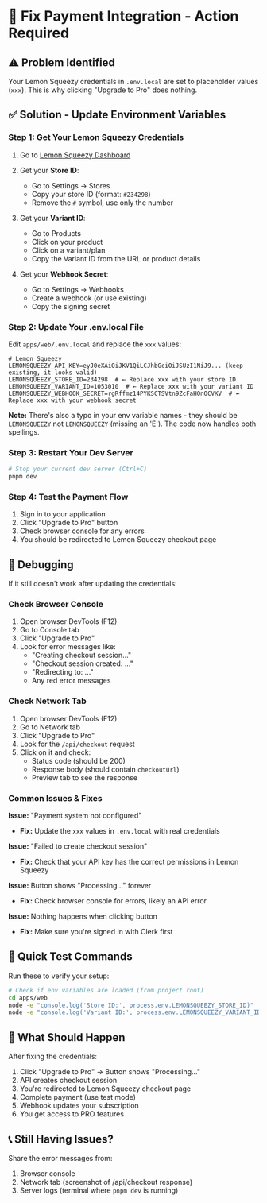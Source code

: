 # 🔧 Fix Payment Integration - Action Required

## ⚠️ Problem Identified

Your Lemon Squeezy credentials in `.env.local` are set to placeholder values (`xxx`). This is why clicking "Upgrade to Pro" does nothing.

## ✅ Solution - Update Environment Variables

### Step 1: Get Your Lemon Squeezy Credentials

1. Go to [Lemon Squeezy Dashboard](https://app.lemonsqueezy.com)
2. Get your **Store ID**:
   - Go to Settings → Stores
   - Copy your store ID (format: `#234298`)
   - Remove the `#` symbol, use only the number

3. Get your **Variant ID**:
   - Go to Products
   - Click on your product
   - Click on a variant/plan
   - Copy the Variant ID from the URL or product details

4. Get your **Webhook Secret**:
   - Go to Settings → Webhooks
   - Create a webhook (or use existing)
   - Copy the signing secret

### Step 2: Update Your .env.local File

Edit `apps/web/.env.local` and replace the `xxx` values:

```env
# Lemon Squeezy
LEMONSQUEEZY_API_KEY=eyJ0eXAiOiJKV1QiLCJhbGciOiJSUzI1NiJ9... (keep existing, it looks valid)
LEMONSQUEEZY_STORE_ID=234298  # ← Replace xxx with your store ID
LEMONSQUEEZY_VARIANT_ID=1053010  # ← Replace xxx with your variant ID
LEMONSQUEEZY_WEBHOOK_SECRET=rgRffmz14PYKSCTSVtn9ZcFaHOnOCVKV  # ← Replace xxx with your webhook secret
```

**Note:** There's also a typo in your env variable names - they should be `LEMONSQUEEZY` not `LEMONSQUEEZY` (missing an 'E'). The code now handles both spellings.

### Step 3: Restart Your Dev Server

```bash
# Stop your current dev server (Ctrl+C)
pnpm dev
```

### Step 4: Test the Payment Flow

1. Sign in to your application
2. Click "Upgrade to Pro" button
3. Check browser console for any errors
4. You should be redirected to Lemon Squeezy checkout page

## 🐛 Debugging

If it still doesn't work after updating the credentials:

### Check Browser Console
1. Open browser DevTools (F12)
2. Go to Console tab
3. Click "Upgrade to Pro"
4. Look for error messages like:
   - "Creating checkout session..."
   - "Checkout session created: ..."
   - "Redirecting to: ..."
   - Any red error messages

### Check Network Tab
1. Open browser DevTools (F12)
2. Go to Network tab
3. Click "Upgrade to Pro"
4. Look for the `/api/checkout` request
5. Click on it and check:
   - Status code (should be 200)
   - Response body (should contain `checkoutUrl`)
   - Preview tab to see the response

### Common Issues & Fixes

**Issue:** "Payment system not configured"
- **Fix:** Update the `xxx` values in `.env.local` with real credentials

**Issue:** "Failed to create checkout session"
- **Fix:** Check that your API key has the correct permissions in Lemon Squeezy

**Issue:** Button shows "Processing..." forever
- **Fix:** Check browser console for errors, likely an API error

**Issue:** Nothing happens when clicking button
- **Fix:** Make sure you're signed in with Clerk first

## 📝 Quick Test Commands

Run these to verify your setup:

```bash
# Check if env variables are loaded (from project root)
cd apps/web
node -e "console.log('Store ID:', process.env.LEMONSQUEEZY_STORE_ID)"
node -e "console.log('Variant ID:', process.env.LEMONSQUEEZY_VARIANT_ID)"
```

## 🎯 What Should Happen

After fixing the credentials:

1. Click "Upgrade to Pro" → Button shows "Processing..."
2. API creates checkout session
3. You're redirected to Lemon Squeezy checkout page
4. Complete payment (use test mode)
5. Webhook updates your subscription
6. You get access to PRO features

## 📞 Still Having Issues?

Share the error messages from:
1. Browser console
2. Network tab (screenshot of /api/checkout response)
3. Server logs (terminal where `pnpm dev` is running)
